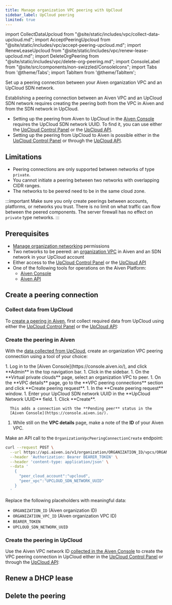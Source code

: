```yaml
---
title: Manage organization VPC peering with UpCloud
sidebar_label: UpCloud peering
limited: true
---
```


import CollectDataUpcloud from "@site/static/includes/vpc/collect-data-upcloud.md";
import AcceptPeeringUpcloud from "@site/static/includes/vpc/accept-peering-upcloud.md";
import RenewLeaseUpcloud from "@site/static/includes/vpc/renew-lease-upcloud.md";
import DeleteOrgPeering from "@site/static/includes/vpc/delete-org-peering.md";
import ConsoleLabel from "@site/src/components/non-swizzled/ConsoleIcons";
import Tabs from '@theme/Tabs';
import TabItem from '@theme/TabItem';

Set up a peering connection between your Aiven organization VPC and an UpCloud SDN network.

Establishing a peering connection between an Aiven VPC and an UpCloud SDN network requires
creating the peering both from the VPC in Aiven and from the SDN network in UpCloud.

- Setting up the peering from Aiven to UpCloud in the
  [Aiven Console](https://console.aiven.io/) requires the UpCloud SDN network UUID.
  To find it, you can use either the [UpCloud Control Panel](https://hub.upcloud.com/)
  or the [UpCloud API](https://developers.upcloud.com/1.3/).
- Setting up the peering from UpCloud to Aiven is possible either in the
  [UpCloud Control Panel](https://hub.upcloud.com/) or through the
  [UpCloud API](https://developers.upcloud.com/1.3/).

## Limitations

-   Peering connections are only supported between networks of type
    `private`.
-   You cannot initiate a peering between two networks with overlapping
    CIDR ranges.
-   The networks to be peered need to be in the same cloud zone.

:::important
Make sure you only create peerings between accounts, platforms, or
networks you trust. There is no limit on what traffic can flow between
the peered components. The server firewall has no effect on `private`
type networks.
:::

## Prerequisites

- [Manage organization networking](/docs/platform/concepts/permissions#organization-permissions)
  permissions
- Two networks to be peered: an
  [organization VPC](/docs/platform/howto/manage-organization-vpc#create-an-organization-vpc)
  in Aiven and an SDN network in your UpCloud account
- Either access to the [UpCloud Control Panel](https://hub.upcloud.com/) or the
  [UpCloud API](https://developers.upcloud.com/1.3/)
- One of the following tools for operations on the Aiven Platform:
  - [Aiven Console](https://console.aiven.io/)
    <!-- [Aiven CLI](/docs/tools/cli) -->
  - [Aiven API](/docs/tools/api)

## Create a peering connection

### Collect data from UpCloud

To [create a peering in Aiven](/docs/platform/howto/manage-org-vpc-peering-upcloud#create-the-peering-in-aiven),
first collect required data from UpCloud using either the
[UpCloud Control Panel](https://hub.upcloud.com/) or the
[UpCloud API](https://developers.upcloud.com/1.3/):

<CollectDataUpcloud/>

### Create the peering in Aiven

With the
[data collected from UpCloud](/docs/platform/howto/manage-org-vpc-peering-upcloud#collect-data-from-upcloud),
create an organization VPC peering connection using a tool of your choice:

<Tabs groupId="group1">
<TabItem value="console" label="Aiven Console" default>
1. Log in to the [Aiven Console](https://console.aiven.io/), and click **Admin** in the
   top navigation bar.
1. Click <ConsoleLabel name="vpcs"/> in the sidebar.
1. On the **Virtual private clouds** page, select an organization VPC to peer.
1. On the **VPC details** page, go to the **VPC peering connections** section and
   click **Create peering request**.
1. In the **Create peering request** window.
   1. Enter your UpCloud SDN network UUID in the **UpCloud Network UUID** field.
   1. Click **Create**.

      This adds a connection with the **Pending peer** status in the
      [Aiven Console](https://console.aiven.io/).

1. While still on the **VPC details** page, make a note of the **ID** of your Aiven VPC.

</TabItem>
<!--
<TabItem value="cli" label="Aiven CLI">

Run the `avn organization vpc peering-connection create` command:

```bash
avn organization vpc peering-connection create \
  --organization-id AIVEN_ORGANIZATION_ID      \
  --project-vpc-id AIVEN_ORGANIZATION_VPC_ID   \
  --peer-cloud-account upcloud                 \
  --peer-vpc UPCLOUD_SDN_NETWORK_UUID
```

Replace `AIVEN_ORGANIZATION_ID`, `AIVEN_ORGANIZATION_VPC_ID`, and `UPCLOUD_SDN_NETWORK_UUID` as needed.

</TabItem>
-->
<TabItem value="api" label="Aiven API">

Make an API call to the `OrganizationVpcPeeringConnectionCreate` endpoint:

```bash
curl --request POST \
  --url https://api.aiven.io/v1/organization/ORGANIZATION_ID/vpcs/ORGANIZATION_VPC_ID/peering-connections \
  --header 'Authorization: Bearer BEARER_TOKEN' \
  --header 'content-type: application/json' \
  --data '
    {
      "peer_cloud_account":"upcloud",
      "peer_vpc":"UPCLOUD_SDN_NETWORK_UUID"
    }
  '
```

Replace the following placeholders with meaningful data:

- `ORGANIZATION_ID` (Aiven organization ID)
- `ORGANIZATION_VPC_ID` (Aiven organization VPC ID)
- `BEARER_TOKEN`
- `UPCLOUD_SDN_NETWORK_UUID`

</TabItem>
</Tabs>

### Create the peering in UpCloud

Use the Aiven VPC network ID
[collected in the Aiven Console](/docs/platform/howto/manage-org-vpc-peering-upcloud#create-the-peering-in-aiven)
to create the VPC peering connection in UpCloud either in the
[UpCloud Control Panel](https://hub.upcloud.com/) or through the
[UpCloud API](https://developers.upcloud.com/1.3/):

<AcceptPeeringUpcloud/>

## Renew a DHCP lease

<RenewLeaseUpcloud/>

## Delete the peering

<DeleteOrgPeering/>
